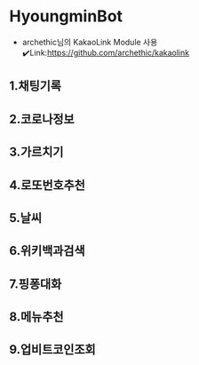 # HyoungminBot

- archethic님의 KakaoLink Module 사용
 ✔️Link:https://github.com/archethic/kakaolink

## 1.채팅기록

## 2.코로나정보

## 3.가르치기

## 4.로또번호추천

## 5.날씨

## 6.위키백과검색

## 7.핑퐁대화

## 8.메뉴추천

## 9.업비트코인조회
